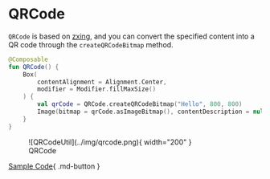 # QRCode

`QRCode` is based on [zxing](https://github.com/zxing/zxing), and you can convert the specified content into a QR code through the `createQRCodeBitmap` method.

```kotlin
@Composable
fun QRCode() {
    Box(
        contentAlignment = Alignment.Center,
        modifier = Modifier.fillMaxSize()
    ) {
        val qrCode = QRCode.createQRCodeBitmap("Hello", 800, 800)
        Image(bitmap = qrCode.asImageBitmap(), contentDescription = null)
    }
}
```

<figure markdown>
  ![QRCodeUtil](../img/qrcode.png){ width="200" }
  <figcaption>QRCode</figcaption>
</figure>

[Sample Code](https://github.com/SakurajimaMaii/Android-Vast-Extension/blob/develop/app-compose/src/main/kotlin/com/ave/vastgui/appcompose/example/graphics/QRCode.kt){ .md-button }

